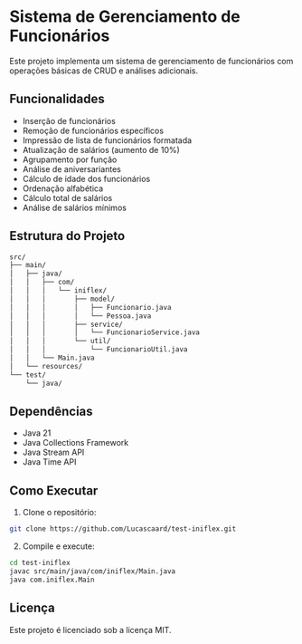 # Sistema de Gerenciamento de Funcionários

Este projeto implementa um sistema de gerenciamento de funcionários com operações básicas de CRUD e análises adicionais.

## Funcionalidades

- Inserção de funcionários
- Remoção de funcionários específicos
- Impressão de lista de funcionários formatada
- Atualização de salários (aumento de 10%)
- Agrupamento por função
- Análise de aniversariantes
- Cálculo de idade dos funcionários
- Ordenação alfabética
- Cálculo total de salários
- Análise de salários mínimos

## Estrutura do Projeto

```markdown
src/
├── main/
│   ├── java/
│   │   ├── com/
│   │   │   └── iniflex/
│   │   │       ├── model/
│   │   │       │   ├── Funcionario.java
│   │   │       │   └── Pessoa.java
│   │   │       ├── service/
│   │   │       │   └── FuncionarioService.java
│   │   │       └── util/
│   │   │           └── FuncionarioUtil.java
│   │   └── Main.java
│   └── resources/
└── test/
    └── java/
```

## Dependências

- Java 21
- Java Collections Framework
- Java Stream API
- Java Time API

## Como Executar

1. Clone o repositório:
```bash
git clone https://github.com/Lucascaard/test-iniflex.git
```

2. Compile e execute:
```bash
cd test-iniflex
javac src/main/java/com/iniflex/Main.java
java com.iniflex.Main
```

## Licença

Este projeto é licenciado sob a licença MIT.
